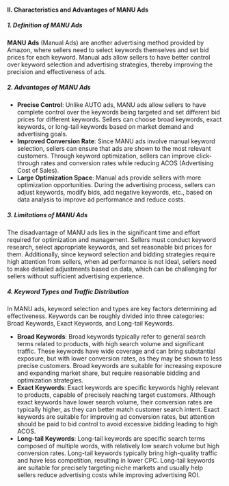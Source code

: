 #### II. Characteristics and Advantages of MANU Ads

##### 1. **Definition of MANU Ads**

**MANU Ads** (Manual Ads) are another advertising method provided by Amazon, where sellers need to select keywords themselves and set bid prices for each keyword. Manual ads allow sellers to have better control over keyword selection and advertising strategies, thereby improving the precision and effectiveness of ads.

##### 2. **Advantages of MANU Ads**

-   **Precise Control**: Unlike AUTO ads, MANU ads allow sellers to have complete control over the keywords being targeted and set different bid prices for different keywords. Sellers can choose broad keywords, exact keywords, or long-tail keywords based on market demand and advertising goals.
-   **Improved Conversion Rate**: Since MANU ads involve manual keyword selection, sellers can ensure that ads are shown to the most relevant customers. Through keyword optimization, sellers can improve click-through rates and conversion rates while reducing ACOS (Advertising Cost of Sales).
-   **Large Optimization Space**: Manual ads provide sellers with more optimization opportunities. During the advertising process, sellers can adjust keywords, modify bids, add negative keywords, etc., based on data analysis to improve ad performance and reduce costs.

##### 3. **Limitations of MANU Ads**

The disadvantage of MANU ads lies in the significant time and effort required for optimization and management. Sellers must conduct keyword research, select appropriate keywords, and set reasonable bid prices for them. Additionally, since keyword selection and bidding strategies require high attention from sellers, when ad performance is not ideal, sellers need to make detailed adjustments based on data, which can be challenging for sellers without sufficient advertising experience.

##### 4. **Keyword Types and Traffic Distribution**

In MANU ads, keyword selection and types are key factors determining ad effectiveness. Keywords can be roughly divided into three categories: Broad Keywords, Exact Keywords, and Long-tail Keywords.

-   **Broad Keywords**: Broad keywords typically refer to general search terms related to products, with high search volume and significant traffic. These keywords have wide coverage and can bring substantial exposure, but with lower conversion rates, as they may be shown to less precise customers. Broad keywords are suitable for increasing exposure and expanding market share, but require reasonable bidding and optimization strategies.
-   **Exact Keywords**: Exact keywords are specific keywords highly relevant to products, capable of precisely reaching target customers. Although exact keywords have lower search volume, their conversion rates are typically higher, as they can better match customer search intent. Exact keywords are suitable for improving ad conversion rates, but attention should be paid to bid control to avoid excessive bidding leading to high ACOS.
-   **Long-tail Keywords**: Long-tail keywords are specific search terms composed of multiple words, with relatively low search volume but high conversion rates. Long-tail keywords typically bring high-quality traffic and have less competition, resulting in lower CPC. Long-tail keywords are suitable for precisely targeting niche markets and usually help sellers reduce advertising costs while improving advertising ROI.
